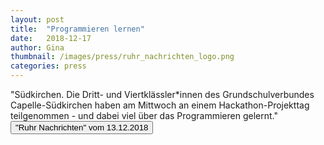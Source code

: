 ```yaml
---
layout: post
title:  "Programmieren lernen"
date:   2018-12-17
author: Gina
thumbnail: /images/press/ruhr_nachrichten_logo.png
categories: press
---
```

"Südkirchen. Die Dritt- und Viertklässler\*innen des Grundschulverbundes Capelle-Südkirchen haben am Mittwoch an einem Hackathon-Projekttag teilgenommen - und dabei viel über das Programmieren gelernt." 
<a href='{{ site.baseurl | append: "/docs/VLW-Medienhaus Lensing_E-Paper-Ausgabe_RN Selm_Donnerstag, 13 Dezember 2018.pdf" }}' target="_blank">
    <button class="btn">"Ruhr Nachrichten" vom 13.12.2018</button></a>
